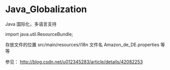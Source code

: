# Java_Globalization
Java 国际化，多语言支持

import java.util.ResourceBundle;

存放文件的位置 src/main/resources/i18n
文件名 Amazon_de_DE.properties 等等
	
参见： http://blog.csdn.net/u012345283/article/details/42082253
